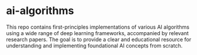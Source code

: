 # ai-algorithms

This repo contains first-principles implementations of various AI algorithms using a wide range of deep learning frameworks, accompanied by relevant research papers. The goal is to provide a clear and educational resource for understanding and implementing foundational AI concepts from scratch.
